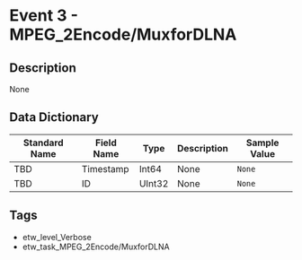 # Event 3 - MPEG_2Encode/MuxforDLNA

## Description
None

## Data Dictionary
|Standard Name|Field Name|Type|Description|Sample Value|
|---|---|---|---|---|
|TBD|Timestamp|Int64|None|`None`|
|TBD|ID|UInt32|None|`None`|

## Tags
* etw_level_Verbose
* etw_task_MPEG_2Encode/MuxforDLNA